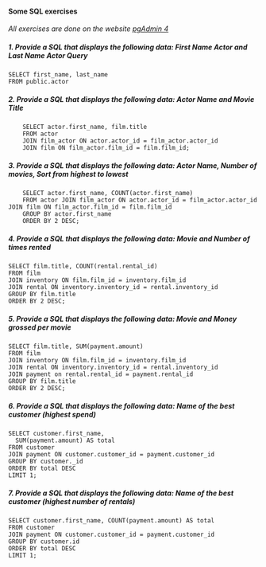 #### Some SQL exercises

*All exercises are done on the website [pgAdmin 4](http://35.192.88.224:5050/browser/)*

##### 1. Provide a SQL that displays the following data: First Name Actor and Last Name Actor Query

```
SELECT first_name, last_name 
FROM public.actor
```

##### 2. Provide a SQL that displays the following data: Actor Name and Movie Title

```
    SELECT actor.first_name, film.title 
    FROM actor 
    JOIN film_actor ON actor.actor_id = film_actor.actor_id 
    JOIN film ON film_actor.film_id = film.film_id;
```

##### 3. Provide a SQL that displays the following data: Actor Name, Number of movies, Sort from highest to lowest

```
    SELECT actor.first_name, COUNT(actor.first_name) 
    FROM actor JOIN film_actor ON actor.actor_id = film_actor.actor_id JOIN film ON film_actor.film_id = film.film_id 
    GROUP BY actor.first_name
    ORDER BY 2 DESC;
```

##### 4. Provide a SQL that displays the following data: Movie and Number of times rented

```
SELECT film.title, COUNT(rental.rental_id) 
FROM film 
JOIN inventory ON film.film_id = inventory.film_id 
JOIN rental ON inventory.inventory_id = rental.inventory_id 
GROUP BY film.title
ORDER BY 2 DESC;
```

##### 5. Provide a SQL that displays the following data: Movie and Money grossed per movie

```
SELECT film.title, SUM(payment.amount) 
FROM film 
JOIN inventory ON film.film_id = inventory.film_id 
JOIN rental ON inventory.inventory_id = rental.inventory_id 
JOIN payment on rental.rental_id = payment.rental_id
GROUP BY film.title
ORDER BY 2 DESC;
```

##### 6. Provide a SQL that displays the following data: Name of the best customer (highest spend)

```
SELECT customer.first_name,
  SUM(payment.amount) AS total
FROM customer
JOIN payment ON customer.customer_id = payment.customer_id
GROUP BY customer._id
ORDER BY total DESC
LIMIT 1;
```

##### 7. Provide a SQL that displays the following data: Name of the best customer (highest number of rentals)

```
SELECT customer.first_name, COUNT(payment.amount) AS total
FROM customer
JOIN payment ON customer.customer_id = payment.customer_id
GROUP BY customer.id
ORDER BY total DESC
LIMIT 1;
```
